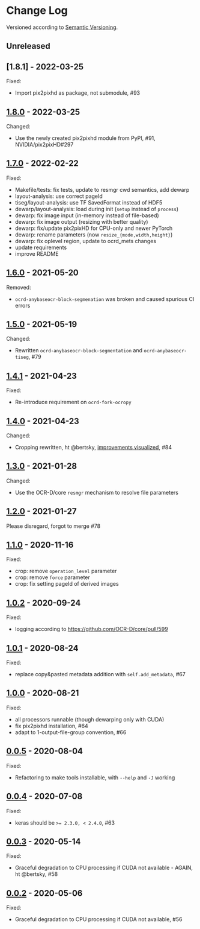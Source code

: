 Change Log
==========
Versioned according to [Semantic Versioning](http://semver.org/).

## Unreleased

## [1.8.1] - 2022-03-25

Fixed:

  * Import pix2pixhd as package, not submodule, #93

## [1.8.0] - 2022-03-25

Changed:

* Use the newly created pix2pixhd module from PyPI, #91, NVIDIA/pix2pixHD#297

## [1.7.0] - 2022-02-22

Fixed:

* Makefile/tests: fix tests, update to resmgr cwd semantics, add dewarp
* layout-analysis: use correct pageId
* tiseg/layout-analysis: use TF SavedFormat instead of HDF5
* dewarp/layout-analysis: load during init (`setup` instead of `process`)
* dewarp: fix image input (in-memory instead of file-based)
* dewarp: fix image output (resizing with better quality)
* dewarp: fix/update pix2pixHD for CPU-only and newer PyTorch
* dewarp: rename parameters (now `resize_{mode,width,height}`)
* dewarp: fix oplevel region, update to ocrd_mets changes
* update requirements
* improve README

## [1.6.0] - 2021-05-20

Removed:

  * `ocrd-anybaseocr-block-segmenation` was broken and caused spurious CI errors

## [1.5.0] - 2021-05-19

Changed:

  * Rewritten `ocrd-anybaseocr-block-segmentation` and `ocrd-anybaseocr-tiseg`, #79

## [1.4.1] - 2021-04-23

Fixed:

  * Re-introduce requirement on `ocrd-fork-ocropy`

## [1.4.0] - 2021-04-23

Changed:

  * Cropping rewritten, ht @bertsky, [improvements visualized](https://bertsky.github.io/ocrd_anybaseocr), #84

## [1.3.0] - 2021-01-28

Changed:

  * Use the OCR-D/core `resmgr` mechanism to resolve file parameters

## [1.2.0] - 2021-01-27

Please disregard, forgot to merge #78

## [1.1.0] - 2020-11-16

Fixed:

  * crop: remove `operation_level` parameter
  * crop: remove `force` parameter
  * crop: fix setting pageId of derived images

## [1.0.2] - 2020-09-24

Fixed:

  * logging according to https://github.com/OCR-D/core/pull/599

## [1.0.1] - 2020-08-24

Fixed:

  * replace copy&pasted metadata addition with `self.add_metadata`, #67

## [1.0.0] - 2020-08-21

Fixed:

  * all processors runnable (though dewarping only with CUDA)
  * fix pix2pixhd installation, #64
  * adapt to 1-output-file-group convention, #66

## [0.0.5] - 2020-08-04

Fixed:

  * Refactoring to make tools installable, with `--help` and `-J` working

## [0.0.4] - 2020-07-08

Fixed:

  * keras should be `>= 2.3.0, < 2.4.0`, #63

## [0.0.3] - 2020-05-14

Fixed:

  * Graceful degradation to CPU processing if CUDA not available - AGAIN, ht @bertsky, #58

## [0.0.2] - 2020-05-06

Fixed:

  * Graceful degradation to CPU processing if CUDA not available, #56

<!-- link-labels -->
[1.8.0]: ../../compare/v1.8.0...v1.7.0
[1.7.0]: ../../compare/v1.7.0...v1.6.0
[1.6.0]: ../../compare/v1.6.0...v1.5.0
[1.5.0]: ../../compare/v1.5.0...v1.4.1
[1.4.1]: ../../compare/v1.4.1...v1.4.0
[1.4.0]: ../../compare/v1.4.0...v1.3.0
[1.3.0]: ../../compare/v1.1.0...v1.2.0
[1.2.0]: ../../compare/v1.2.0...v1.1.0
[1.1.0]: ../../compare/v1.1.0...v1.0.2
[1.0.2]: ../../compare/v1.0.2...v1.0.1
[1.0.1]: ../../compare/v1.0.1...v1.0.0
[1.0.0]: ../../compare/v1.0.0...v0.0.5
[0.0.5]: ../../compare/v0.0.5...v0.0.4
[0.0.4]: ../../compare/v0.0.3...v0.0.4
[0.0.3]: ../../compare/v0.0.2...v0.0.3
[0.0.2]: ../../compare/HEAD...v0.0.2

